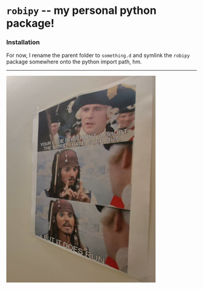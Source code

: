 # `robipy` -- my personal python package!

### Installation

For now, I rename the parent folder to `something.d` and symlink
the `robipy` package somewhere onto the python import path, hm.

***

![meme](etiquette.jpg)
